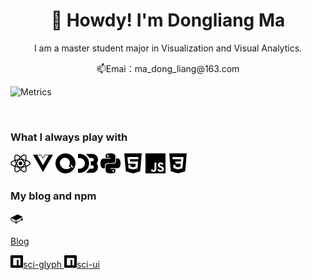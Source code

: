 <h1 align="center">🤠 Howdy! I'm Dongliang Ma</h1>

<p align="center">
I am a master student major in Visualization and Visual Analytics.
</p>

<p align="center">
  📫Emai：ma_dong_liang@163.com
</p>

![Metrics](https://metrics.lecoq.io/xianghui-ma?template=classic&base.indepth=false&config.timezone=Asia%2FShanghai)

<br>

### What I always play with

<p>
<img width=32 height=32 src="https://github.com/xianghui-ma/staticImage/blob/master/react.svg" alt="React">
<img width=32 height=32 src="https://github.com/xianghui-ma/staticImage/blob/master/vuedotjs.svg" alt="Vue">
<img width=32 height=32 src="https://github.com/xianghui-ma/staticImage/blob/master/apacheecharts.svg" alt="Echarts">
<img width=32 height=32 src="https://github.com/xianghui-ma/staticImage/blob/master/d3dotjs.svg" alt="D3">
<img width=32 height=32 src="https://github.com/xianghui-ma/staticImage/blob/master/python.svg" alt="Python">
<img width=32 height=32 src="https://github.com/xianghui-ma/staticImage/blob/master/html5.svg" alt="HTML">
<img width=32 height=32 src="https://github.com/xianghui-ma/staticImage/blob/master/javascript.svg" alt="JS">
<img width=32 height=32 src="https://github.com/xianghui-ma/staticImage/blob/master/css3.svg" alt="CSS">
</p>

### My blog and npm

<a href="https://xianghui-ma.github.io/">
<img width=20 height=20 src="https://github.com/xianghui-ma/staticImage/blob/master/gitbook.svg" alt="Echarts">
  <p>Blog</p>
</a>

<a href="https://www.npmjs.com/package/sci-glyph">
<img width=20 height=20 src="https://github.com/xianghui-ma/staticImage/blob/master/npm.svg" alt="Echarts">sci-glyph
</a>

<a href="https://www.npmjs.com/package/sci-ui">
<img width=20 height=20 src="https://github.com/xianghui-ma/staticImage/blob/master/npm.svg" alt="Echarts">sci-ui
</a>
